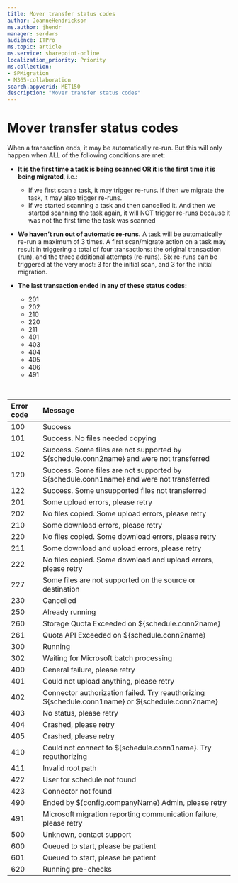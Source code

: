```yaml
---
title: Mover transfer status codes 
author: JoanneHendrickson
ms.author: jhendr
manager: serdars
audience: ITPro
ms.topic: article
ms.service: sharepoint-online
localization_priority: Priority
ms.collection:
- SPMigration
- M365-collaboration
search.appverid: MET150
description: "Mover transfer status codes"
---
```

# Mover transfer status codes

When a transaction ends, it may be automatically re-run. But this will only happen when ALL of the following conditions are met:

- **It is the first time a task is being scanned OR it is the first time it is being migrated**, i.e.:
    - If we first scan a task, it may trigger re-runs. If then we migrate the task, it may also trigger re-runs.
    - If we started scanning a task and then cancelled it. And then we started scanning the task again, it will NOT trigger re-runs because it was not the first time the task was scanned


- **We haven’t run out of automatic re-runs.** A task will be automatically re-run a maximum of 3 times. A first scan/migrate action on a task may result in triggering a total of four transactions: the original transaction (run), and the three additional attempts (re-runs). Six re-runs can be triggered at the very most: 3 for the initial scan, and 3 for the initial migration.


- **The last transaction ended in any of these status codes:**
    - 201
    - 202
    - 210
    - 220
    - 211
    - 401
    - 403
    - 404
    - 405
    - 406
    - 491

<br>

|Error code|Message|
|:-----|:-----|
|100| Success|
|101| Success. No files needed copying|
|102| Success. Some files are not supported by ${schedule.conn2name} and were not transferred|
|120| Success. Some files are not supported by ${schedule.conn1name} and were not transferred|
|122| Success. Some unsupported files not transferred|
|201| Some upload errors, please retry|
|202| No files copied. Some upload errors, please retry|
|210| Some download errors, please retry|
|220| No files copied. Some download errors, please retry|
|211| Some download and upload errors, please retry|
|222| No files copied. Some download and upload errors, please retry|
|227| Some files are not supported on the source or destination|
|230| Cancelled|
|250| Already running|
|260| Storage Quota Exceeded on ${schedule.conn2name}|
|261| Quota API Exceeded on ${schedule.conn2name}|
|300| Running|
|302| Waiting for Microsoft batch processing|
|400| General failure, please retry|
|401| Could not upload anything, please retry|
|402| Connector authorization failed. Try reauthorizing ${schedule.conn1name} or ${schedule.conn2name}|
|403| No status, please retry|
|404| Crashed, please retry|
|405| Crashed, please retry|
|410| Could not connect to ${schedule.conn1name}. Try reauthorizing|
|411| Invalid root path|
|422| User for schedule not found|
|423| Connector not found|
|490| Ended by ${config.companyName} Admin, please retry|
|491| Microsoft migration reporting communication failure, please retry|
|500| Unknown, contact support|
|600| Queued to start, please be patient|
|601| Queued to start, please be patient|
|620| Running pre-checks|